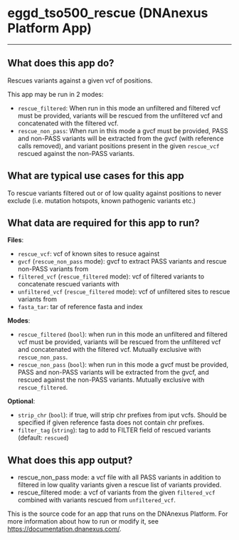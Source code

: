 <!-- dx-header -->
# eggd_tso500_rescue (DNAnexus Platform App)
-----------------------------------------
## What does this app do?

Rescues variants against a given vcf of positions.

This app may be run in 2 modes:

- `rescue_filtered`: When run in this mode an unfiltered and filtered vcf must be provided, variants will be rescued from the unfiltered vcf and concatenated with the filtered vcf.
- `rescue_non_pass`: When run in this mode a gvcf must be provided, PASS and non-PASS variants will be extracted from the gvcf (with reference calls removed), and variant positions present in the given `rescue_vcf` rescued against the non-PASS variants.


## What are typical use cases for this app
To rescue variants filtered out or of low quality against positions to never exclude (i.e. mutation hotspots, known pathogenic variants etc.)


## What data are required for this app to run?
**Files**:

- `rescue_vcf`: vcf of known sites to resuce against
- `gvcf` (`rescue_non_pass` mode): gvcf to extract PASS variants and rescue non-PASS variants from
- `filtered_vcf` (`rescue_filtered` mode): vcf of filtered variants to concatenate rescued variants with
- `unfiltered_vcf` (`rescue_filtered` mode): vcf of unfiltered sites to rescue variants from
- `fasta_tar`: tar of reference fasta and index

**Modes**:

- `rescue_filtered` (`bool`): when run in this mode an unfiltered and filtered vcf must be provided, variants will be rescued from the unfiltered vcf and concatenated with the filtered vcf. Mutually exclusive with `rescue_non_pass`.
- `rescue_non_pass` (`bool`): when run in this mode a gvcf must be provided, PASS and non-PASS variants will be extracted from the gvcf, and rescued against the non-PASS variants. Mutually exclusive with `rescue_filtered`.

**Optional**:

- `strip_chr` (`bool`): if true, will strip chr prefixes from iput vcfs. Should be specified if given reference fasta does not contain chr prefixes.
- `filter_tag` (`string`): tag to add to FILTER field of rescued variants (default: `rescued`)


## What does this app output?

- rescue_non_pass mode: a vcf file with all PASS variants in addition to filtered in low quality variants given a rescue list of variants provided.
- rescue_filtered mode: a vcf of variants from the given `filtered_vcf` combined with variants rescued from `unfiltered_vcf`.

This is the source code for an app that runs on the DNAnexus Platform.
For more information about how to run or modify it, see
https://documentation.dnanexus.com/.
